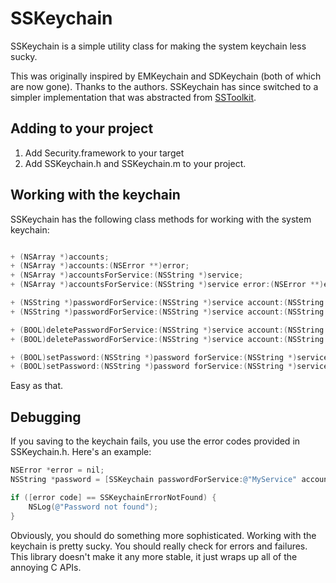 # SSKeychain

SSKeychain is a simple utility class for making the system keychain less sucky.

This was originally inspired by EMKeychain and SDKeychain (both of which are now gone). Thanks to the authors. SSKeychain has since switched to a simpler implementation that was abstracted from [SSToolkit](http://sstoolk.it).

## Adding to your project

1. Add Security.framework to your target
2. Add SSKeychain.h and SSKeychain.m to your project.

## Working with the keychain

SSKeychain has the following class methods for working with the system keychain:

```objective-c

+ (NSArray *)accounts;
+ (NSArray *)accounts:(NSError **)error;
+ (NSArray *)accountsForService:(NSString *)service;
+ (NSArray *)accountsForService:(NSString *)service error:(NSError **)error;

+ (NSString *)passwordForService:(NSString *)service account:(NSString *)account;
+ (NSString *)passwordForService:(NSString *)service account:(NSString *)account error:(NSError **)error;

+ (BOOL)deletePasswordForService:(NSString *)service account:(NSString *)account;
+ (BOOL)deletePasswordForService:(NSString *)service account:(NSString *)account error:(NSError **)error;

+ (BOOL)setPassword:(NSString *)password forService:(NSString *)service account:(NSString *)account;
+ (BOOL)setPassword:(NSString *)password forService:(NSString *)service account:(NSString *)account error:(NSError **)error;

```

Easy as that.

## Debugging

If you saving to the keychain fails, you use the error codes provided in SSKeychain.h. Here's an example:

```objective-c
NSError *error = nil;
NSString *password = [SSKeychain passwordForService:@"MyService" account:@"samsoffes" error:&error];

if ([error code] == SSKeychainErrorNotFound) {
    NSLog(@"Password not found");
}
```

Obviously, you should do something more sophisticated. Working with the keychain is pretty sucky. You should really check for errors and failures. This library doesn't make it any more stable, it just wraps up all of the annoying C APIs.

